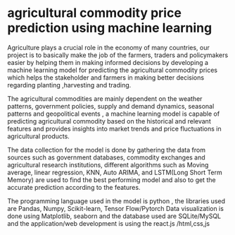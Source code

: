 # agricultural commodity price prediction using machine learning
Agriculture plays a crucial role in the economy of many countries, our project is to basically make the job of the farmers, traders and policymakers easier by helping them in making informed decisions by developing a machine learning model for predicting the agricultural commodity prices which helps the stakeholder and farmers in making better decisions regarding planting ,harvesting and trading.

The agricultural commodities are mainly dependent on the weather patterns, government policies, supply and demand dynamics, seasonal patterns and geopolitical events , a machine learning model is capable of predicting agricultural commodity based on the historical and relevant features and provides insights into market trends and price fluctuations in agricultural products.

The data collection for the model is done by gathering the data from sources such as government databases, commodity exchanges and agricultural research institutions, different algorithms such as Moving average, linear regression, KNN, Auto ARIMA, and LSTM(Long Short Term Memory)  are used to find the best performing model and also to get the accurate prediction according to the features.

The programming language used in the model is python , the libraries used are Pandas, Numpy, Scikit-learn, Tensor Flow/Pytorch 
Data visualization is done using Matplotlib, seaborn and the database used are SQLite/MySQL and the application/web development is using the react.js /html,css,js


